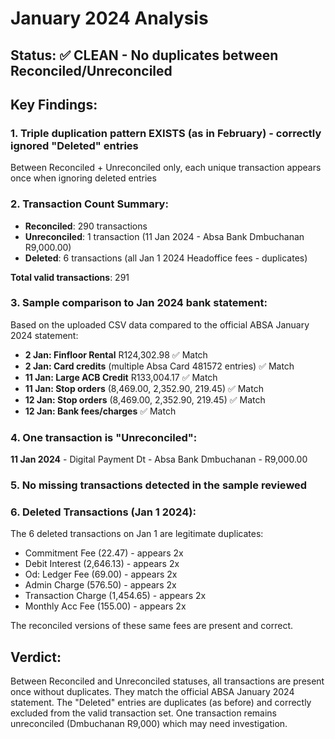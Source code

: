 # January 2024 Analysis

## Status: ✅ CLEAN - No duplicates between Reconciled/Unreconciled

## Key Findings:

### 1. Triple duplication pattern EXISTS (as in February) - correctly ignored "Deleted" entries

Between Reconciled + Unreconciled only, each unique transaction appears once when ignoring deleted entries

### 2. Transaction Count Summary:
- **Reconciled**: 290 transactions  
- **Unreconciled**: 1 transaction (11 Jan 2024 - Absa Bank Dmbuchanan R9,000.00)
- **Deleted**: 6 transactions (all Jan 1 2024 Headoffice fees - duplicates)

**Total valid transactions**: 291

### 3. Sample comparison to Jan 2024 bank statement:

Based on the uploaded CSV data compared to the official ABSA January 2024 statement:

- **2 Jan: Finfloor Rental** R124,302.98 ✅ Match
- **2 Jan: Card credits** (multiple Absa Card 481572 entries) ✅ Match  
- **11 Jan: Large ACB Credit** R133,004.17 ✅ Match
- **11 Jan: Stop orders** (8,469.00, 2,352.90, 219.45) ✅ Match
- **12 Jan: Stop orders** (8,469.00, 2,352.90, 219.45) ✅ Match
- **12 Jan: Bank fees/charges** ✅ Match

### 4. One transaction is "Unreconciled":
**11 Jan 2024** - Digital Payment Dt - Absa Bank Dmbuchanan - R9,000.00

### 5. No missing transactions detected in the sample reviewed

### 6. Deleted Transactions (Jan 1 2024):
The 6 deleted transactions on Jan 1 are legitimate duplicates:
- Commitment Fee (22.47) - appears 2x  
- Debit Interest (2,646.13) - appears 2x
- Od: Ledger Fee (69.00) - appears 2x
- Admin Charge (576.50) - appears 2x
- Transaction Charge (1,454.65) - appears 2x
- Monthly Acc Fee (155.00) - appears 2x

The reconciled versions of these same fees are present and correct.

## Verdict: 
Between Reconciled and Unreconciled statuses, all transactions are present once without duplicates. They match the official ABSA January 2024 statement. The "Deleted" entries are duplicates (as before) and correctly excluded from the valid transaction set. One transaction remains unreconciled (Dmbuchanan R9,000) which may need investigation.
